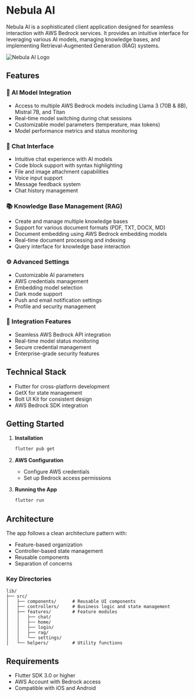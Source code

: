 # Nebula AI

Nebula AI is a sophisticated client application designed for seamless interaction with AWS Bedrock services. It provides an intuitive interface for leveraging various AI models, managing knowledge bases, and implementing Retrieval-Augmented Generation (RAG) systems.

![Nebula AI Logo](assets/images/logo.png)

## Features

### 🤖 AI Model Integration
- Access to multiple AWS Bedrock models including Llama 3 (70B & 8B), Mistral 7B, and Titan
- Real-time model switching during chat sessions
- Customizable model parameters (temperature, max tokens)
- Model performance metrics and status monitoring

### 💬 Chat Interface
- Intuitive chat experience with AI models
- Code block support with syntax highlighting
- File and image attachment capabilities
- Voice input support
- Message feedback system
- Chat history management

### 📚 Knowledge Base Management (RAG)
- Create and manage multiple knowledge bases
- Support for various document formats (PDF, TXT, DOCX, MD)
- Document embedding using AWS Bedrock embedding models
- Real-time document processing and indexing
- Query interface for knowledge base interaction

### ⚙️ Advanced Settings
- Customizable AI parameters
- AWS credentials management
- Embedding model selection
- Dark mode support
- Push and email notification settings
- Profile and security management

### 🔄 Integration Features
- Seamless AWS Bedrock API integration
- Real-time model status monitoring
- Secure credential management
- Enterprise-grade security features

## Technical Stack
- Flutter for cross-platform development
- GetX for state management
- Bolt UI Kit for consistent design
- AWS Bedrock SDK integration

## Getting Started

1. **Installation**
   ```bash
   flutter pub get
   ```

2. **AWS Configuration**
   - Configure AWS credentials
   - Set up Bedrock access permissions

3. **Running the App**
   ```bash
   flutter run
   ```

## Architecture

The app follows a clean architecture pattern with:
- Feature-based organization
- Controller-based state management
- Reusable components
- Separation of concerns

### Key Directories
```
lib/
├── src/
│   ├── components/      # Reusable UI components
│   ├── controllers/     # Business logic and state management
│   ├── features/        # Feature modules
│   │   ├── chat/
│   │   ├── home/
│   │   ├── login/
│   │   ├── rag/
│   │   └── settings/
│   └── helpers/         # Utility functions
```

## Requirements
- Flutter SDK 3.0 or higher
- AWS Account with Bedrock access
- Compatible with iOS and Android
